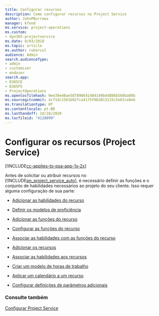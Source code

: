 ```yaml
---
title: Configurar recursos
description: Como configurar recursos no Project Service
author: JohnPBurrows
manager: kfend
ms.service: project-operations
ms.custom:
- dyn365-projectservice
ms.date: 8/03/2018
ms.topic: article
ms.author: ruhercul
audience: Admin
search.audienceType:
- admin
- customizer
- enduser
search.app:
- D365CE
- D365PS
- ProjectOperations
ms.openlocfilehash: 0ee39e48ae587898641484149b4d886b568ba80b
ms.sourcegitcommit: 4cf1dc1561b92fca4175f0b3813133c5e63ce8e6
ms.translationtype: HT
ms.contentlocale: pt-BR
ms.lasthandoff: 10/28/2020
ms.locfileid: "4128899"
---
```

# <a name="set-up-resources-project-service"></a>Configurar os recursos (Project Service)

[!INCLUDE[cc-applies-to-psa-app-1x-2x](../includes/cc-applies-to-psa-app-1x-2x.md)]

Antes de solicitar ou atribuir recursos no [!INCLUDE[pn_project_service_auto](../includes/pn-project-service-auto.md)], é necessário definir as funções e o conjunto de habilidades necessários ao projeto do seu cliente. Isso requer alguma configuração de sua parte:  
  
-   [Adicionar as habilidades do recurso](../psa/add-resource-skills.md)  
  
-   [Definir os modelos de proficiência](../psa/set-up-proficiency-models.md)  
  
-   [Adicionar as funções do recurso](../psa/add-resource-roles.md)  
  
-   [Configurar as funções do recurso](../psa/configure-resource-roles.md)  
  
-   [Associar as habilidades com as funções do recurso](../psa/associate-skills-with-resource-roles.md)  
  
-   [Adicionar os recursos](../psa/add-resources.md)  
  
-   [Associar as habilidades aos recursos](../psa/associate-skills-with-resources.md)  
  
-   [Criar um modelo de horas de trabalho](../psa/create-work-hours-template.md)  
  
-   [Aplicar um calendário a um recurso](../psa/apply-calendar-resource.md)  
  
-   [Configurar definições de parâmetros adicionais](../psa/configure-additional-parameters-settings.md)  
  
### <a name="see-also"></a>Consulte também  
 [Configurar Project Service](../psa/configure.md)
